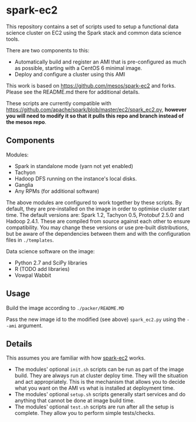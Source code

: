 # spark-ec2

This repository contains a set of scripts used to setup a functional data science cluster on EC2 using the Spark stack and common data science tools.

There are two components to this:
* Automatically build and register an AMI that is pre-configured as much as possible, starting with a CentOS 6 minimal image.
* Deploy and configure a cluster using this AMI

This work is based on https://github.com/mesos/spark-ec2 and forks. Please see the README.md there for additional details. 

These scripts are currently compatible with https://github.com/apache/spark/blob/master/ec2/spark_ec2.py, **however you will need to modify it so that it pulls this repo and branch instead of the mesos repo**.

## Components

Modules:

* Spark in standalone mode (yarn not yet enabled)
* Tachyon
* Hadoop DFS running on the instance's local disks.
* Ganglia
* Any RPMs (for additional software)

The above modules are configured to work together by these scripts. By default, they are pre-installed on the image in order to optimise cluster start time.
The default versions are: Spark 1.2, Tachyon 0.5, Protobuf 2.5.0 and Hadoop 2.4.1. These are compiled from source against each other to ensure compatibility. 
You may change these versions or use pre-built distributions, but be aware of the dependencies between them and with the configuration files in `./templates`.

Data science software on the image:

* Python 2.7 and SciPy libraries
* R (TODO add libraries)
* Vowpal Wabbit


## Usage

Build the image according to `./packer/README.MD`
 
Pass the new image id to the modified (see above) `spark_ec2.py` using the `--ami` argument.   

## Details

This assumes you are familiar with how [spark-ec2](https://github.com/mesos/spark-ec2) works.

* The modules' optional `init.sh` scripts can be run as part of the image build. They are always run at cluster deploy time. They will the situation and act appropriately. This is the mechanism that allows you to decide what you want on the AMI vs what is installed at deployment time. 
* The modules' optional `setup.sh` scripts generally start services and do anything that cannot be done at image build time.  
* The modules' optional `test.sh` scripts are run after all the setup is complete. They allow you to perform simple tests/checks. 
